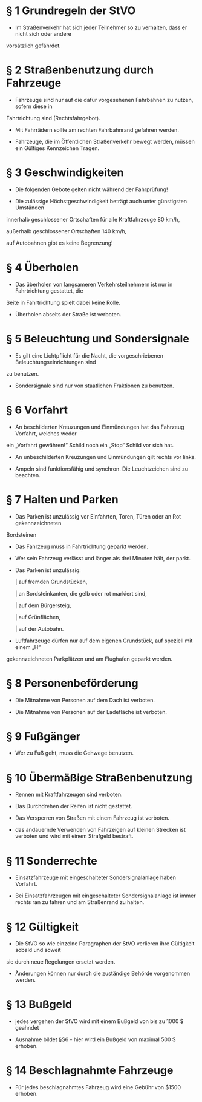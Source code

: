 # § 1 Grundregeln der StVO

- Im Straßenverkehr hat sich jeder Teilnehmer so zu verhalten, dass er nicht sich oder andere

vorsätzlich gefährdet.



# § 2 Straßenbenutzung durch Fahrzeuge

- Fahrzeuge sind nur auf die dafür vorgesehenen Fahrbahnen zu nutzen, sofern diese in

Fahrtrichtung sind (Rechtsfahrgebot).

- Mit Fahrrädern sollte am rechten Fahrbahnrand gefahren werden.

- Fahrzeuge, die im Öffentlichen Straßenverkehr bewegt werden, müssen ein Gültiges Kennzeichen Tragen.



# § 3 Geschwindigkeiten

- Die folgenden Gebote gelten nicht während der Fahrprüfung!

- Die zulässige Höchstgeschwindigkeit beträgt auch unter günstigsten Umständen

innerhalb geschlossener Ortschaften für alle Kraftfahrzeuge 80 km/h,

außerhalb geschlossener Ortschaften 140 km/h,

auf Autobahnen gibt es keine Begrenzung!



# § 4 Überholen

- Das überholen von langsameren Verkehrsteilnehmern ist nur in Fahrtrichtung gestattet, die

Seite in Fahrtrichtung spielt dabei keine Rolle.

- Überholen abseits der Straße ist verboten.



# § 5 Beleuchtung und Sondersignale

- Es gilt eine Lichtpflicht für die Nacht, die vorgeschriebenen Beleuchtungseinrichtungen sind

zu benutzen.

- Sondersignale sind nur von staatlichen Fraktionen zu benutzen.



# § 6 Vorfahrt

- An beschilderten Kreuzungen und Einmündungen hat das Fahrzeug Vorfahrt, welches weder

ein „Vorfahrt gewähren!“ Schild noch ein „Stop“ Schild vor sich hat.

- An unbeschilderten Kreuzungen und Einmündungen gilt rechts vor links.

- Ampeln sind funktionsfähig und synchron. Die Leuchtzeichen sind zu beachten.



# § 7 Halten und Parken

- Das Parken ist unzulässig vor Einfahrten, Toren, Türen oder an Rot gekennzeichneten

Bordsteinen

- Das Fahrzeug muss in Fahrtrichtung geparkt werden.

- Wer sein Fahrzeug verlässt und länger als drei Minuten hält, der parkt.

- Das Parken ist unzulässig:


    | auf fremden Grundstücken,

    | an Bordsteinkanten, die gelb oder rot markiert sind,

    | auf dem Bürgersteig,

    | auf Grünflächen,

    | auf der Autobahn.


- Luftfahrzeuge dürfen nur auf dem eigenen Grundstück, auf speziell mit einem „H“

gekennzeichneten Parkplätzen und am Flughafen geparkt werden.



# § 8 Personenbeförderung

- Die Mitnahme von Personen auf dem Dach ist verboten.

- Die Mitnahme von Personen auf der Ladefläche ist verboten.



# § 9 Fußgänger

- Wer zu Fuß geht, muss die Gehwege benutzen.



# § 10 Übermäßige Straßenbenutzung

- Rennen mit Kraftfahrzeugen sind verboten.

- Das Durchdrehen der Reifen ist nicht gestattet.

- Das Versperren von Straßen mit einem Fahrzeug ist verboten.

- das andauernde Verwenden von Fahrzeigen auf kleinen Strecken ist verboten und wird mit einem Strafgeld bestraft.



# § 11 Sonderrechte

- Einsatzfahrzeuge mit eingeschalteter Sondersignalanlage haben Vorfahrt.

- Bei Einsatzfahrzeugen mit eingeschalteter Sondersignalanlage ist immer rechts ran zu fahren und am Straßenrand zu halten.



# § 12 Gültigkeit

- Die StVO so wie einzelne Paragraphen der StVO verlieren ihre Gültigkeit sobald und soweit

sie durch neue Regelungen ersetzt werden.

- Änderungen können nur durch die zuständige Behörde vorgenommen werden.



# § 13 Bußgeld

- jedes vergehen der StVO wird mit einem Bußgeld von bis zu 1000 $ geahndet

- Ausnahme bildet §S6 - hier wird ein Bußgeld von maximal 500 $ erhoben.



# § 14 Beschlagnahmte Fahrzeuge

- Für jedes beschlagnahmtes Fahrzeug wird eine Gebühr von $1500 erhoben.
